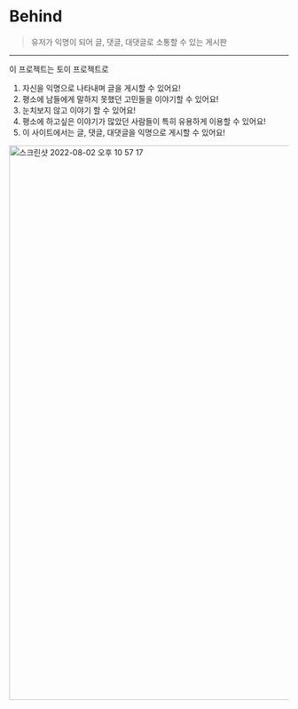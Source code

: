 # Behind

> 유저가 익명이 되어 글, 댓글, 대댓글로 소통할 수 있는 게시판
<hr />

이 프로젝트는 토이 프로젝트로 
1. 자신을 익명으로 나타내며 글을 게시할 수 있어요!
2. 평소에 남들에게 말하지 못했던 고민들을 이야기할 수 있어요!
3. 눈치보지 않고 이야기 할 수 있어요!
4. 평소에 하고싶은 이야기가 많았던 사람들이 특히 유용하게 이용할 수 있어요!
5. 이 사이트에서는 글, 댓글, 대댓글을 익명으로 게시할 수 있어요!


 <img width="1000" alt="스크린샷 2022-08-02 오후 10 57 17" src="https://user-images.githubusercontent.com/91148531/182393239-aaa4075b-300f-4483-af57-39c054360aba.png">

